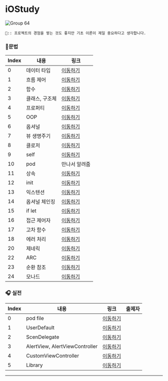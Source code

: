 # iOStudy

![Group 64](https://user-images.githubusercontent.com/102890390/229274263-99c4a9c1-b969-4680-b8f6-a20c8d80f5da.png)

```
🍎:: 프로젝트의 경험을 쌓는 것도 좋지만 기초 이론이 제일 중요하다고 생각합니다.
```

### 📌문법
|    Index |    내용   |  링크 | 
| ----     | ---- | ---- | 
|     0 |   데이터 타입 |  [이동하기](https://github.com/Info-iOS/iOStudy/tree/main/SwiftGrammar/DataType)   | 
|     1 |   흐름 제어 | [이동하기](https://github.com/Info-iOS/iOStudy/tree/main/SwiftGrammar/FlowControl)  | 
|     2 |   함수 | [이동하기](https://github.com/Info-iOS/iOStudy/tree/main/SwiftGrammar/Function)  | 
|     3 |   클래스, 구조체 |  [이동하기](https://github.com/Info-iOS/iOStudy/tree/main/SwiftGrammar/ClassEndStructure)  | 
|     4 |   프로퍼티 |  [이동하기](https://github.com/Info-iOS/iOStudy/tree/main/SwiftGrammar/Property)    | 
|     5 |   OOP |  [이동하기](https://github.com/Info-iOS/iOStudy/tree/main/SwiftGrammar/OOP) | 
|     6 |   옵셔널 |  [이동하기](https://github.com/Info-iOS/iOStudy/tree/main/SwiftGrammar/Optional)    | 
|     7 |   뷰 생명주기 |  [이동하기](https://github.com/Info-iOS/iOStudy/tree/main/SwiftGrammar/ViewLifeCycle)  | 
|     8 |   클로저 |  [이동하기](https://github.com/Info-iOS/iOStudy/tree/main/SwiftGrammar/Closures)   | 
|     9 |   self |  [이동하기](https://github.com/Info-iOS/iOStudy/tree/main/SwiftGrammar/self)   | 
|     10 |   pod |  만나서 알려줌  | 
|     11 |   상속 |  [이동하기](https://github.com/Info-iOS/iOStudy/tree/main/SwiftGrammar/Inheritance)    | 
|     12 |   init |  [이동하기](https://github.com/Info-iOS/iOStudy/tree/main/SwiftGrammar/Initialization)  | 
|     13 |   익스텐션 | [이동하기](https://github.com/Info-iOS/iOStudy/tree/main/SwiftGrammar/Extension)    | 
|     14 |   옵셔널 체인징 |  [이동하기](https://github.com/Info-iOS/iOStudy/tree/main/SwiftGrammar/OptionalChainig)    | 
|     15 |   if let |  [이동하기](https://github.com/Info-iOS/iOStudy/tree/main/SwiftGrammar/IfLet)    | 
|     16 |   접근 제어자 |  [이동하기](https://github.com/Info-iOS/iOStudy/tree/main/SwiftGrammar/AccessControl)    | 
|     17 |   고차 함수 |  [이동하기](https://github.com/Info-iOS/iOStudy/tree/main/SwiftGrammar/HigherOrderFunction)    | 
|     18 |   에러 처리 |  [이동하기](https://github.com/Info-iOS/iOStudy/tree/main/SwiftGrammar/ErrorHandling)    | 
|     20 |   제네릭 |   [이동하기](https://github.com/Info-iOS/iOStudy/tree/main/SwiftGrammar/Generic)   | 
|     22 |   ARC |  [이동하기](https://github.com/Info-iOS/iOStudy/tree/main/SwiftGrammar/ARC)    | 
|     23 |   순환 참조 |  [이동하기](https://github.com/Info-iOS/iOStudy/tree/main/SwiftGrammar/CircularReference)    | 
|     24 |   모나드 |  [이동하기](https://github.com/Info-iOS/iOStudy/tree/main/SwiftGrammar/Monad)    | 

### 🎧 실전
|    Index |    내용   |  링크 |   출제자 | 
| ----     | ---- | ---- |  ---- |
|     0 |   pod file |  [이동하기]()   |
|     1 |   UserDefault | [이동하기](https://github.com/Info-iOS/iOStudy/tree/main/SwiftGrammar/UserDefault)  | 
|     2 |   ScenDelegate | [이동하기](https://github.com/Info-iOS/iOStudy/tree/main/SwiftGrammar/SceneDelegate)  | 
|     3 |   AlertView, AlertViewController |  [이동하기](https://github.com/Info-iOS/iOStudy/tree/main/SwiftGrammar/AlertView)  | 
|     4 |   CustomViewController |  [이동하기](https://github.com/Info-iOS/iOStudy/tree/main/SwiftGrammar/CustomViewController)    | 
|     5 |   Library |  [이동하기](https://github.com/Info-iOS/iOStudy/tree/main/SwiftGrammar/Library) | 

---
